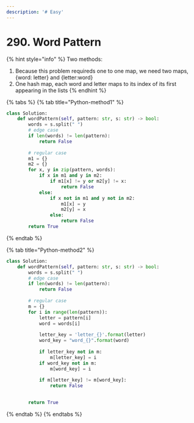 ```yaml
---
description: '# Easy'
---
```


# 290. Word Pattern

{% hint style="info" %}
Two methods:

1. Because this problem requireds one to one map, we need two maps, {word: letter} and {letter:word}
2. One hash map, each word and letter maps to its index of its first appearing in the lists
{% endhint %}

{% tabs %}
{% tab title="Python-method1" %}
```python
class Solution:
    def wordPattern(self, pattern: str, s: str) -> bool:
        words = s.split(" ")
        # edge case
        if len(words) != len(pattern):
            return False
        
        # regular case
        m1 = {}
        m2 = {}
        for x, y in zip(pattern, words):
            if x in m1 and y in m2:
                if m1[x] != y or m2[y] != x:
                    return False
            else:
                if x not in m1 and y not in m2:
                    m1[x] = y
                    m2[y] = x
                else:
                    return False
        return True
```
{% endtab %}

{% tab title="Python-method2" %}
```python
class Solution:
    def wordPattern(self, pattern: str, s: str) -> bool:
        words = s.split(" ")
        # edge case
        if len(words) != len(pattern):
            return False
        
        # regular case
        m = {}
        for i in range(len(pattern)):
            letter = pattern[i]
            word = words[i]
            
            letter_key = 'letter_{}'.format(letter)
            word_key = "word_{}".format(word)
            
            if letter_key not in m:
                m[letter_key] = i
            if word_key not in m:
                m[word_key] = i
                
            if m[letter_key] != m[word_key]:
                return False

            
        return True
```
{% endtab %}
{% endtabs %}

